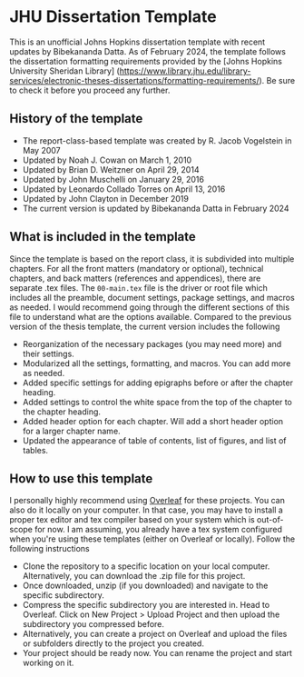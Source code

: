 # JHU Dissertation Template

This is an unofficial Johns Hopkins dissertation template with recent updates by Bibekananda Datta. As of February 2024, the template follows the dissertation formatting requirements provided by the [Johns Hopkins University Sheridan Library] (https://www.library.jhu.edu/library-services/electronic-theses-dissertations/formatting-requirements/). Be sure to check it before you proceed any further.


## History of the template

- The report-class-based template was created by R. Jacob Vogelstein in May 2007
- Updated by Noah J. Cowan on March 1, 2010
- Updated by Brian D. Weitzner on April 29, 2014 
- Updated by John Muschelli on January 29, 2016 
- Updated by Leonardo Collado Torres on April 13, 2016 
- Updated by John Clayton in December 2019
- The current version is updated by Bibekananda Datta in February 2024



## What is included in the template

Since the template is based on the report class, it is subdivided into multiple chapters. For all the front matters (mandatory or optional), technical chapters, and back matters (references and appendices), there are separate .tex files. The `00-main.tex` file is the driver or root file which includes all the preamble, document settings, package settings, and macros as needed. I would recommend going through the different sections of this file to understand what are the options available. Compared to the previous version of the thesis template, the current version includes the following
- Reorganization of the necessary packages (you may need more) and their settings.
- Modularized all the settings, formatting, and macros. You can add more as needed.
- Added specific settings for adding epigraphs before or after the chapter heading.
- Added settings to control the white space from the top of the chapter to the chapter heading.
- Added header option for each chapter. Will add a short header option for a larger chapter name.
- Updated the appearance of table of contents, list of figures, and list of tables.



## How to use this template

I personally highly recommend using [Overleaf](https://www.overleaf.com) for these projects. You can also do it locally on your computer. In that case, you may have to install a proper tex editor and tex compiler based on your system which is out-of-scope for now. I am assuming, you already have a tex system configured when you're using these templates (either on Overleaf or locally). Follow the following instructions

- Clone the repository to a specific location on your local computer. Alternatively, you can download the .zip file for this project.
- Once downloaded, unzip (if you downloaded) and navigate to the specific subdirectory.
- Compress the specific subdirectory you are interested in. Head to Overleaf. Click on New Project > Upload Project and then upload the subdirectory you compressed before.
- Alternatively, you can create a project on Overleaf and upload the files or subfolders directly to the project you created.
- Your project should be ready now. You can rename the project and start working on it.
